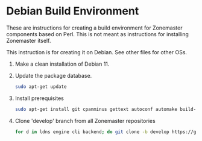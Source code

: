 # Debian Build Environment

These are instructions for creating a build environment for Zonemaster
components based on Perl. This is not meant as instructions for installing
Zonemaster itself. 

This instruction is for creating it on Debian. See other files for other OSs.

1. Make a clean installation of Debian 11.

2. Update the package database.

   ```sh
   sudo apt-get update
   ```

3. Install prerequisites

   ```sh
   sudo apt-get install git cpanminus gettext autoconf automake build-essential libdevel-checklib-perl libmodule-install-xsutil-perl libtest-differences-perl libssl-dev libidn2-dev libtool
   ```

4. Clone 'develop' branch from all Zonemaster repositories

   ```sh
   for d in ldns engine cli backend; do git clone -b develop https://github.com/zonemaster/zonemaster-$d.git; done
   ```